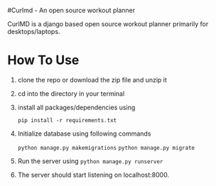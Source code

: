 #Curlmd - An open source workout planner

CurlMD is a django based open source workout planner primarily for 
desktops/laptops.

# How To Use

1. clone the repo or download the zip file and unzip it
2. cd into the directory in your terminal
3. install all packages/dependencies using
   
   `pip install -r requirements.txt`
3. Initialize database using following commands

    `python manage.py makemigrations` 
    `python manage.py migrate`

4. Run the server using
    `python manage.py runserver`
   
5. The server should start listening on localhost:8000.